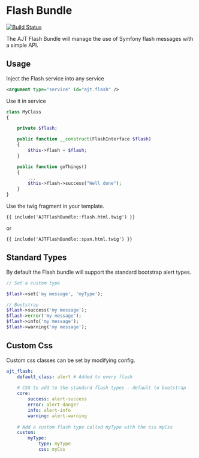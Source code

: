 Flash Bundle
============

[![Build Status](https://travis-ci.org/andrewtarry/ajt-flashbundle.png?branch=master)](https://travis-ci.org/andrewtarry/ajt-flashbundle)

The AJT Flash Bundle will manage the use of Symfony flash messages with a simple API.

Usage
-----

Inject the Flash service into any service

```XML
<argument type="service" id="ajt.flash" />
```

Use it in service

```PHP
class MyClass
{

    private $flash;

    public function __construct(FlashInterface $flash)
    {
        $this->flash = $flash;
    }

    public function goThings()
    {
        ...
        $this->flash->success("Well done");
    }
}
```

Use the twig fragment in your template.

```Twig
{{ include('AJTFlashBundle::flash.html.twig') }}
```
    
or 

```Twig
{{ include('AJTFlashBundle::span.html.twig') }}
```
	
Standard Types
----------------

By default the Flash bundle will support the standard bootstrap alert types.

```PHP
// Set a custom type

$flash->set('my message', 'myType');

// Bootstrap
$flash->success('my message');
$flash->error('my message');
$flash->info('my message');
$flash->warning('my message');
```
    
Custom Css
----------

Custom css classes can be set by modifying config. 

```YAML
ajt_flash:
	default_class: alert # Added to every flash
	
	# CSS to add to the standard flash types - default to bootstrap
	core:
		success: alert-success
		error: alert-danger
		info: alert-info
		warning: alert-warning
	
	# Add a custom flash type called myType with the css myCss
	custom:
		myType:
			type: myType
			css: myCss
```